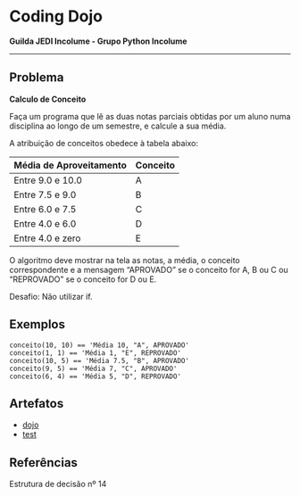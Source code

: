 # Coding Dojo

**Guilda JEDI Incolume - Grupo Python Incolume**

---

## Problema

**Calculo de Conceito**

Faça um programa que lê as duas notas parciais obtidas por um aluno numa disciplina ao longo de um semestre, e calcule a sua média.

A atribuição de conceitos obedece à tabela abaixo:

| Média de Aproveitamento  |Conceito|
|----|---|
|  Entre 9.0 e 10.0        |A|
|  Entre 7.5 e 9.0         |B|
|  Entre 6.0 e 7.5         |C|
|  Entre 4.0 e 6.0         |D|
|  Entre 4.0 e zero        |E|

O algoritmo deve mostrar na tela as notas, a média, o conceito correspondente e a mensagem “APROVADO” se o conceito for A, B ou C ou “REPROVADO” se o conceito for D ou E.

Desafio: Não utilizar if.

## Exemplos

```
conceito(10, 10) == 'Média 10, "A", APROVADO'
conceito(1, 1) == 'Média 1, "E", REPROVADO'
conceito(10, 5) == 'Média 7.5, "B", APROVADO'
conceito(9, 5) == 'Média 7, "C", APROVADO'
conceito(6, 4) == 'Média 5, "D", REPROVADO'
```

## Artefatos

- [dojo](./dojo20220831.py)
- [test](./test_20220831.py)

## Referências

Estrutura de decisão nº 14
